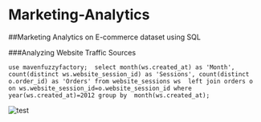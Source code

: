 # Marketing-Analytics
##Marketing Analytics on E-commerce dataset using SQL

###Analyzing Website Traffic Sources

`use mavenfuzzyfactory; 
select month(ws.created_at) as 'Month', count(distinct ws.website_session_id) as 'Sessions', count(distinct o.order_id) as 'Orders'
from website_sessions ws 
left join orders o 
on ws.website_session_id=o.website_session_id
where year(ws.created_at)=2012
group by  month(ws.created_at);`

![test](https://user-images.githubusercontent.com/113862057/192161698-a3c17943-0f78-4ea3-abff-8ace7dec9cb5.png)
